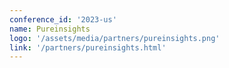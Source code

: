 ```yaml
---
conference_id: '2023-us'
name: Pureinsights
logo: '/assets/media/partners/pureinsights.png'
link: '/partners/pureinsights.html'
---
```

